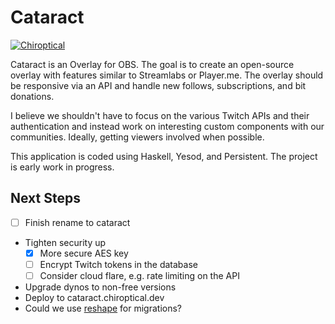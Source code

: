 # Cataract

[![Chiroptical](https://img.shields.io/badge/twitch.tv-chiroptical-purple?logo=twitch&style=for-the-badge)](https://twitch.tv/chiroptical)

Cataract is an Overlay for OBS. The goal is to create
an open-source overlay with features similar to Streamlabs or Player.me. The
overlay should be responsive via an API and handle new follows, subscriptions,
and bit donations.

I believe we shouldn't have to focus on the various Twitch APIs and their
authentication and instead work on interesting custom components with our
communities. Ideally, getting viewers involved when possible.

This application is coded using Haskell, Yesod, and Persistent. The project is
early work in progress.

Next Steps
---

- [ ] Finish rename to cataract
- Tighten security up
  - [x] More secure AES key  
  - [ ] Encrypt Twitch tokens in the database
  - [ ] Consider cloud flare, e.g. rate limiting on the API
- Upgrade dynos to non-free versions
- Deploy to cataract.chiroptical.dev
- Could we use [reshape][reshape] for migrations?

[twitch-cli]: https://dev.twitch.tv/docs/eventsub/handling-webhook-events#using-the-cli-to-test-your-handler
[crypto-hmac]: https://hackage.haskell.org/package/cryptonite-0.30/docs/Crypto-MAC-HMAC.html
[reshape]: https://github.com/fabianlindfors/reshape
